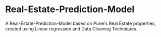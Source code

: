 # Real-Estate-Prediction-Model
A Real-Estate-Prediction-Model based on Pune's Real Estate properties, created using Linear regression and Data Cleaning Techniques.
